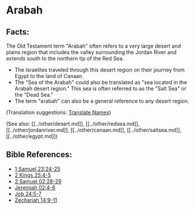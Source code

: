# Arabah #

## Facts: ##

The Old Testament term "Arabah" often refers to a very large desert and plains region that includes the valley surrounding the Jordan River and extends south to the northern tip of the Red Sea.

* The Israelites traveled through this desert region on their journey from Egypt to the land of Canaan.
* The "Sea of the Arabah" could also be translated as "sea located in the Arabah desert region." This sea is often referred to as the "Salt Sea" or the "Dead Sea."
* The term "arabah" can also be a general reference to any desert region.

(Translation suggestions: [Translate Names](en/ta-vol1/translate/man/translate-names))

(See also: [[../other/desert.md]], [[../other/redsea.md]], [[../other/jordanriver.md]], [[../other/canaan.md]], [[../other/saltsea.md]], [[../other/egypt.md]])

## Bible References: ##

* [1 Samuel 23:24-25](en/tn/1sa/help/23/24)
* [2 Kings 25:4-5](en/tn/2ki/help/25/04)
* [2 Samuel 02:28-29](en/tn/2sa/help/02/28)
* [Jeremiah 02:4-6](en/tn/jer/help/02/04)
* [Job 24:5-7](en/tn/job/help/24/05)
* [Zechariah 14:9-11](en/tn/zec/help/14/09)